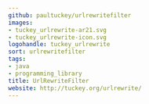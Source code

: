 ```yaml
---
github: paultuckey/urlrewritefilter
images:
- tuckey_urlrewrite-ar21.svg
- tuckey_urlrewrite-icon.svg
logohandle: tuckey_urlrewrite
sort: urlrewritefilter
tags:
- java
- programming_library
title: UrlRewriteFilter
website: http://tuckey.org/urlrewrite/
---
```

